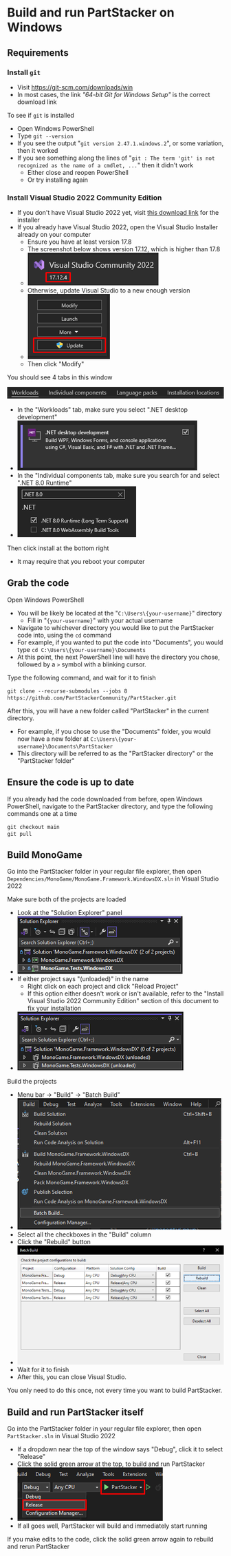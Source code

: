 # Build and run PartStacker on Windows

## Requirements

### Install `git`

* Visit https://git-scm.com/downloads/win
* In most cases, the link _"64-bit Git for Windows Setup"_ is the correct download link

To see if `git` is installed

* Open Windows PowerShell
* Type `git --version`
* If you see the output "`git version 2.47.1.windows.2`", or some variation, then it worked
* If you see something along the lines of "`git : The term 'git' is not recognized as the name of a cmdlet, ...`" then it didn't work
    * Either close and reopen PowerShell
    * Or try installing again

### Install Visual Studio 2022 Community Edition

* If you don't have Visual Studio 2022 yet, visit [this download link](https://visualstudio.microsoft.com/thank-you-downloading-visual-studio/?sku=Community&channel=Release&version=VS2022) for the installer
* If you already have Visual Studio 2022, open the Visual Studio Installer already on your computer
    * Ensure you have at least version 17.8
    * The screenshot below shows version 17.12, which is higher than 17.8
    * ![](./Building/Visual_Studio_Version.png)
    * Otherwise, update Visual Studio to a new enough version
    * ![](./Building/Visual_Studio_Update.png)
    * Then click "Modify"

You should see 4 tabs in this window

![](./Building/Visual_Studio_Modify_Tabs.png)

* In the "Workloads" tab, make sure you select ".NET desktop development"
* ![](./Building/Visual_Studio_Dotnet_Workload.png)
* In the "Individual components tab, make sure you search for and select ".NET 8.0 Runtime"
* ![](./Building/Visual_Studio_Dotnet_Runtime.png)

Then click install at the bottom right

* It may require that you reboot your computer

## Grab the code

Open Windows PowerShell

* You will be likely be located at the "`C:\Users\{your-username}`" directory
    * Fill in "`{your-username}`" with your actual username
* Navigate to whichever directory you would like to put the PartStacker code into, using the `cd` command
* For example, if you wanted to put the code into "Documents", you would type `cd C:\Users\{your-username}\Documents`
* At this point, the next PowerShell line will have the directory you chose, followed by a `>` symbol with a blinking cursor.

Type the following command, and wait for it to finish

```
git clone --recurse-submodules --jobs 8 https://github.com/PartStackerCommunity/PartStacker.git
```

After this, you will have a new folder called "PartStacker" in the current directory.

* For example, if you chose to use the "Documents" folder, you would now have a new folder at `C:\Users\{your-username}\Documents\PartStacker`
* This directory will be referred to as the "PartStacker directory" or the "PartStacker folder"

## Ensure the code is up to date

If you already had the code downloaded from before, open Windows PowerShell, navigate to the PartStacker directory, and type the following commands one at a time

```
git checkout main
git pull
```

## Build MonoGame

Go into the PartStacker folder in your regular file explorer, then open `Dependencies/MonoGame/MonoGame.Framework.WindowsDX.sln` in Visual Studio 2022

Make sure both of the projects are loaded

* Look at the "Solution Explorer" panel
* ![](./Building/MonoGame_Projects.png)
* If either project says "(unloaded)" in the name
    * Right click on each project and click "Reload Project"
    * If this option either doesn't work or isn't available, refer to the "Install Visual Studio 2022 Community Edition" section of this document to fix your installation
* ![](./Building/MonoGame_Projects_Unloaded.png)

Build the projects

* Menu bar -> "Build" -> "Batch Build"
* ![](./Building/MonoGame_Batch_Build_1.png)
* Select all the checkboxes in the "Build" column
* Click the "Rebuild" button
* ![](./Building/MonoGame_Batch_Build_2.png)
* Wait for it to finish
* After this, you can close Visual Studio.

You only need to do this once, not every time you want to build PartStacker.

## Build and run PartStacker itself

Go into the PartStacker folder in your regular file explorer, then open `PartStacker.sln` in Visual Studio 2022

* If a dropdown near the top of the window says "Debug", click it to select "Release"
* Click the solid green arrow at the top, to build and run PartStacker
* ![](./Building/PartStacker_Build.png)
* If all goes well, PartStacker will build and immediately start running

If you make edits to the code, click the solid green arrow again to rebuild and rerun PartStacker
